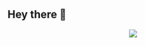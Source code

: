 ## Hey there :wave: 
<p align="center">
    <img src="https://github-readme-stats.vercel.app/api/top-langs/?username=Eutectico&&theme=dark&layout=compact">
  <br>

</p>
